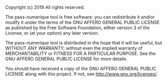 Copyright (c) 2019
All rights reserved.

The pass-numerique tool is free software: you can redistribute it and/or modify
it under the terms of the GNU AFFERO GENERAL PUBLIC LICENSE as published by
the Free Software Foundation, either version 3 of the License, or
(at your option) any later version.

The pass-numerique tool is distributed in the hope that it will be useful,
but WITHOUT ANY WARRANTY; without even the implied warranty of
MERCHANTABILITY or FITNESS FOR A PARTICULAR PURPOSE.  See the
GNU AFFERO GENERAL PUBLIC LICENSE for more details.

You should have received a copy of the GNU AFFERO GENERAL PUBLIC LICENSE
along with this project. If not, see <http://www.gnu.org/licenses/>.

